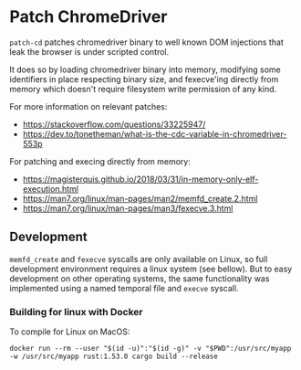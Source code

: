 # Patch ChromeDriver

`patch-cd` patches chromedriver binary to well known DOM injections that
leak the browser is under scripted control.

It does so by loading chromedriver binary into memory, modifying some identifiers
in place respecting binary size, and fexecve'ing directly from
memory which doesn't require filesystem write permission of any kind.

For more information on relevant patches:
* https://stackoverflow.com/questions/33225947/
* https://dev.to/tonetheman/what-is-the-cdc-variable-in-chromedriver-553p

For patching and execing directly from memory:

* https://magisterquis.github.io/2018/03/31/in-memory-only-elf-execution.html
* https://man7.org/linux/man-pages/man2/memfd_create.2.html
* https://man7.org/linux/man-pages/man3/fexecve.3.html


## Development

`memfd_create` and `fexecve` syscalls are only available on Linux, so full
development environment requires a linux system (see bellow). But to easy development on
other operating systems, the same functionality was implemented using a named
temporal file and `execve` syscall.

### Building for linux with Docker 

To compile for Linux on MacOS:

	docker run --rm --user "$(id -u)":"$(id -g)" -v "$PWD":/usr/src/myapp -w /usr/src/myapp rust:1.53.0 cargo build --release


